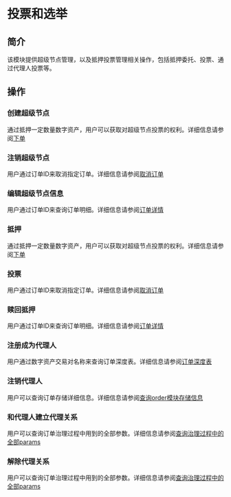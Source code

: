 # 投票和选举

## 简介
该模块提供超级节点管理，以及抵押投票管理相关操作，包括抵押委托、投票、通过代理人投票等。

## 操作

### 创建超级节点
通过抵押一定数量数字资产，用户可以获取对超级节点投票的权利。详细信息请参阅[下单](../getting-start/command/order.md#id3)

### 注销超级节点
用户通过订单ID来取消指定订单。详细信息请参阅[取消订单](../getting-start/command/order.md#id6)

### 编辑超级节点信息
用户通过订单ID来查询订单明细。详细信息请参阅[订单详情](../getting-start/command/order.md#id10)

### 抵押
通过抵押一定数量数字资产，用户可以获取对超级节点投票的权利。详细信息请参阅[下单](../getting-start/command/order.md#id3)

### 投票
用户通过订单ID来取消指定订单。详细信息请参阅[取消订单](../getting-start/command/order.md#id6)

### 赎回抵押
用户通过订单ID来查询订单明细。详细信息请参阅[订单详情](../getting-start/command/order.md#id10)

### 注册成为代理人
用户通过数字资产交易对名称来查询订单深度表。详细信息请参阅[订单深度表](../getting-start/command/order.md#id13)

### 注销代理人
用户可以查询订单存储详细信息。详细信息请参阅[查询order模块存储信息](../getting-start/command/order.md#id16)

### 和代理人建立代理关系
用户可以查询订单治理过程中用到的全部参数。详细信息请参阅[查询治理过程中的全部params](../getting-start/command/order.md#params)

### 解除代理关系
用户可以查询订单治理过程中用到的全部参数。详细信息请参阅[查询治理过程中的全部params](../getting-start/command/order.md#params)


